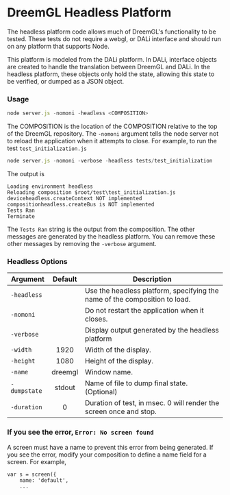 # DreemGL Headless Platform

The headless platform code allows much of DreemGL's functionality to be tested. These tests do not require a webgl, or DALi interface and should run on any platform that supports Node.

This platform is modeled from the DALi platform. In DALi, interface objects are created to handle the translation between DreemGL and DALi. In the headless platform, these objects only hold the state, allowing this state to be verified, or dumped as a JSON object.

### Usage

```javascript
node server.js -nomoni -headless <COMPOSITION>
```

The COMPOSITION is the location of the COMPOSITION relative to the top of the DreemGL repository. The ```-nomoni``` argument tells the node server not to reload the application when it attempts to close. For example, to run the test ```test_initialization.js```

```javascript
node server.js -nomoni -verbose -headless tests/test_initialization
```

The output is
```
Loading environment headless
Reloading composition $root/test\test_initialization.js
deviceheadless.createContext NOT implemented
compositionheadless.createBus is NOT implemented
Tests Ran
Terminate
```

The ```Tests Ran``` string is the output from the composition. The other messages are generated by the headless platform. You can remove these other messages by removing the ```-verbose``` argument.


### Headless Options

| Argument        | Default | Description  |
| --------------- |:-------:| -------------|
| ```-headless``` |            |  Use the headless platform, specifying the name of the composition to load. |
| ```-nomoni```   |  | Do not restart the application when it closes. |
| ```-verbose```  |  | Display output generated by the headless platform |
| ```-width```    | 1920       |  Width of the display. |
| ```-height```   | 1080       |  Height of the display. |
| ```-name```     | dreemgl    |  Window name. |
| ```-dumpstate```| stdout     |  Name of file to dump final state. (Optional) |
| ```-duration``` | 0          |  Duration of test, in msec. 0 will render the screen once and stop. |



### If you see the error, ```Error: No screen found```

A screen must have a name to prevent this error from being generated. If you see the error, modify your composition to define a name field for a screen. For example,
```
var s = screen({
	name: 'default',
	...      
```
